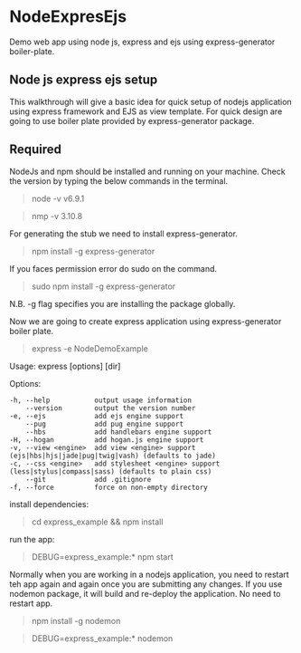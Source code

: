 # NodeExpresEjs
Demo web app using node js, express and ejs using express-generator boiler-plate.


Node js express ejs setup
--------------------------------

This walkthrough will give a basic idea for quick setup of nodejs application using express framework and EJS as view template. For quick design are going to use boiler plate provided by express-generator package.


Required
-----------
NodeJs and npm should be installed and running on your machine. Check the version by typing the below commands in the terminal.

> node -v
v6.9.1

>nmp -v
3.10.8

For generating the stub we need to install express-generator.

>npm install -g express-generator

If you faces permission error do sudo on the command.

>sudo npm install -g express-generator

N.B.
-g flag specifies you are installing the package globally.

Now we are going to create express application using express-generator boiler plate.

>express -e NodeDemoExample

Usage: express [options] [dir]

  Options:

    -h, --help           output usage information
        --version        output the version number
    -e, --ejs            add ejs engine support
        --pug            add pug engine support
        --hbs            add handlebars engine support
    -H, --hogan          add hogan.js engine support
    -v, --view <engine>  add view <engine> support (ejs|hbs|hjs|jade|pug|twig|vash) (defaults to jade)
    -c, --css <engine>   add stylesheet <engine> support (less|stylus|compass|sass) (defaults to plain css)
        --git            add .gitignore
    -f, --force          force on non-empty directory


install dependencies:

>cd express_example && npm install

run the app:

>DEBUG=express_example:* npm start

Normally when you are working in a nodejs application, you need to restart teh app again and again once you are submitting any changes. If you use nodemon package, it will build and re-deploy the application. No need to restart app.

>npm install -g nodemon

>DEBUG=express_example:* nodemon










